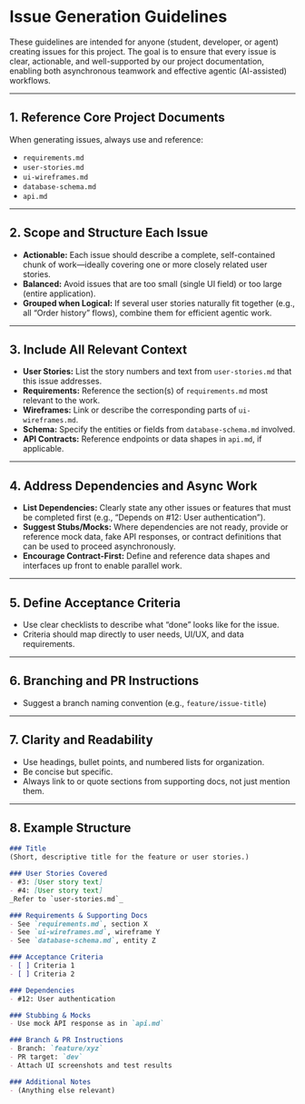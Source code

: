 # Issue Generation Guidelines

These guidelines are intended for anyone (student, developer, or agent) creating issues for this project. The goal is to ensure that every issue is clear, actionable, and well-supported by our project documentation, enabling both asynchronous teamwork and effective agentic (AI-assisted) workflows.

---

## 1. Reference Core Project Documents

When generating issues, always use and reference:
- `requirements.md`
- `user-stories.md`
- `ui-wireframes.md`
- `database-schema.md`
- `api.md`

---

## 2. Scope and Structure Each Issue

- **Actionable:** Each issue should describe a complete, self-contained chunk of work—ideally covering one or more closely related user stories.
- **Balanced:** Avoid issues that are too small (single UI field) or too large (entire application).
- **Grouped when Logical:** If several user stories naturally fit together (e.g., all “Order history” flows), combine them for efficient agentic work.

---

## 3. Include All Relevant Context

- **User Stories:** List the story numbers and text from `user-stories.md` that this issue addresses.
- **Requirements:** Reference the section(s) of `requirements.md` most relevant to the work.
- **Wireframes:** Link or describe the corresponding parts of `ui-wireframes.md`.
- **Schema:** Specify the entities or fields from `database-schema.md` involved.
- **API Contracts:** Reference endpoints or data shapes in `api.md`, if applicable.

---

## 4. Address Dependencies and Async Work

- **List Dependencies:** Clearly state any other issues or features that must be completed first (e.g., “Depends on #12: User authentication”).
- **Suggest Stubs/Mocks:** Where dependencies are not ready, provide or reference mock data, fake API responses, or contract definitions that can be used to proceed asynchronously.
- **Encourage Contract-First:** Define and reference data shapes and interfaces up front to enable parallel work.

---

## 5. Define Acceptance Criteria

- Use clear checklists to describe what “done” looks like for the issue.
- Criteria should map directly to user needs, UI/UX, and data requirements.

---

## 6. Branching and PR Instructions

- Suggest a branch naming convention (e.g., `feature/issue-title`)

---

## 7. Clarity and Readability

- Use headings, bullet points, and numbered lists for organization.
- Be concise but specific.
- Always link to or quote sections from supporting docs, not just mention them.

---

## 8. Example Structure

```markdown
### Title
(Short, descriptive title for the feature or user stories.)

### User Stories Covered
- #3: [User story text]
- #4: [User story text]
_Refer to `user-stories.md`_

### Requirements & Supporting Docs
- See `requirements.md`, section X
- See `ui-wireframes.md`, wireframe Y
- See `database-schema.md`, entity Z

### Acceptance Criteria
- [ ] Criteria 1
- [ ] Criteria 2

### Dependencies
- #12: User authentication

### Stubbing & Mocks
- Use mock API response as in `api.md`

### Branch & PR Instructions
- Branch: `feature/xyz`
- PR target: `dev`
- Attach UI screenshots and test results

### Additional Notes
- (Anything else relevant)
